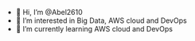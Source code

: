- 👋 Hi, I’m @Abel2610
- 👀 I’m interested in Big Data, AWS cloud and DevOps
- 🌱 I’m currently learning AWS cloud and DevOps

<!---
Abel2610/Abel2610 is a ✨ special ✨ repository because its `README.md` (this file) appears on your GitHub profile.
You can click the Preview link to take a look at your changes.
--->
